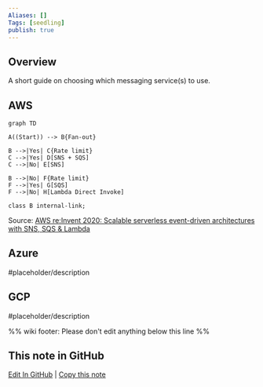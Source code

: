 ```yaml
---
Aliases: []
Tags: [seedling]
publish: true
---
```


## Overview

A short guide on choosing which messaging service(s) to use.

## AWS

```mermaid
graph TD

A((Start)) --> B{Fan-out}

B -->|Yes| C{Rate limit}
C -->|Yes| D[SNS + SQS]
C -->|No| E[SNS]

B -->|No| F{Rate limit}
F -->|Yes| G[SQS]
F -->|No| H[Lambda Direct Invoke]

class B internal-link;
```

Source: [AWS re:Invent 2020: Scalable serverless event-driven architectures with SNS, SQS & Lambda](https://www.youtube.com/watch?v=8zysQqxgj0I&t=1887s)

## Azure

#placeholder/description 

## GCP

#placeholder/description 

%% wiki footer: Please don't edit anything below this line %%

## This note in GitHub

<span class="git-footer">[Edit In GitHub](https://github.dev/data-engineering-community/data-engineering-wiki/blob/main/Tutorials/Choosing%20your%20optimal%20messaging%20service.md "git-hub-edit-note") | [Copy this note](https://raw.githubusercontent.com/data-engineering-community/data-engineering-wiki/main/Tutorials/Choosing%20your%20optimal%20messaging%20service.md "git-hub-copy-note") </span>
